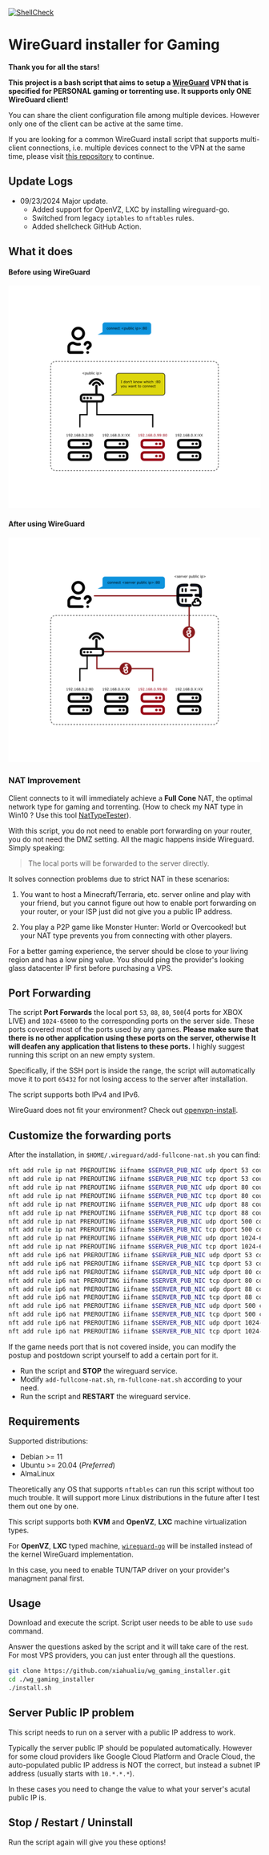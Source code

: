 [![ShellCheck](https://github.com/xiahualiu/wg_gaming_installer/actions/workflows/shellcheck.yml/badge.svg)](https://github.com/xiahualiu/wg_gaming_installer/actions/workflows/shellcheck.yml)
# WireGuard installer for Gaming

**Thank you for all the stars!**

**This project is a bash script that aims to setup a [WireGuard](https://www.wireguard.com/) VPN that is specified for PERSONAL gaming or torrenting use. It supports only ONE WireGuard client!**

You can share the client configuration file among multiple devices. However only one of the client can be active at the same time.

If you are looking for a common WireGuard install script that supports multi-client connections, i.e. multiple devices connect to the VPN at the same time, please visit [this repository](https://github.com/angristan/wireguard-install/) to continue.

## Update Logs

- 09/23/2024 Major update.
    - Added support for OpenVZ, LXC by installing wireguard-go.
    - Switched from legacy `iptables` to `nftables` rules.
    - Added shellcheck GitHub Action.

## What it does

#### Before using WireGuard

![](./imgs/before_wireguard.png)

#### After using WireGuard

![](./imgs/after_wireguard.png)

### NAT Improvement

Client connects to it will immediately achieve a **Full Cone** NAT, the optimal network type for gaming and torrenting. (How to check my NAT type in Win10 ? Use this tool [NatTypeTester](https://github.com/HMBSbige/NatTypeTester)).

With this script, you do not need to enable port forwarding on your router, you do not need the DMZ setting. All the magic happens inside Wireguard. Simply speaking: 

>The local ports will be forwarded to the server directly.

It solves connection problems due to strict NAT in these scenarios:

1. You want to host a Minecraft/Terraria, etc. server online and play with your friend, but you cannot figure out how to enable port forwarding on your router, or your ISP just did not give you a public IP address.

2. You play a P2P game like Monster Hunter: World or Overcooked! but your NAT type prevents you from connecting with other players. 

For a better gaming experience, the server should be close to your living region and has a low ping value. You should ping the provider's looking glass datacenter IP first before purchasing a VPS.

## Port Forwarding

The script **Port Forwards** the local port `53`, `88`, `80`, `500`(4 ports for XBOX LIVE) and `1024-65000` to the corresponding ports on the server side. These ports covered most of the ports used by any games. **Please make sure that there is no other application using these ports on the server, otherwise It will deafen any application that listens to these ports.** I highly suggest running this script on an new empty system. 

Specifically, if the SSH port is inside the range, the script will automatically move it to port `65432` for not losing access to the server after installation.

The script supports both IPv4 and IPv6.

WireGuard does not fit your environment? Check out [openvpn-install](https://github.com/angristan/openvpn-install).

## Customize the forwarding ports

After the installation, in `$HOME/.wireguard/add-fullcone-nat.sh` you can find:

```bash
nft add rule ip nat PREROUTING iifname $SERVER_PUB_NIC udp dport 53 counter dnat to $CLIENT_WG_IPV4:53 comment "WireGuardGamingInstaller" || true
nft add rule ip nat PREROUTING iifname $SERVER_PUB_NIC tcp dport 53 counter dnat to $CLIENT_WG_IPV4:53 comment "WireGuardGamingInstaller" || true
nft add rule ip nat PREROUTING iifname $SERVER_PUB_NIC udp dport 80 counter dnat to $CLIENT_WG_IPV4:80 comment "WireGuardGamingInstaller" || true
nft add rule ip nat PREROUTING iifname $SERVER_PUB_NIC tcp dport 80 counter dnat to $CLIENT_WG_IPV4:80 comment "WireGuardGamingInstaller" || true
nft add rule ip nat PREROUTING iifname $SERVER_PUB_NIC udp dport 88 counter dnat to $CLIENT_WG_IPV4:88 comment "WireGuardGamingInstaller" || true
nft add rule ip nat PREROUTING iifname $SERVER_PUB_NIC tcp dport 88 counter dnat to $CLIENT_WG_IPV4:88 comment "WireGuardGamingInstaller" || true
nft add rule ip nat PREROUTING iifname $SERVER_PUB_NIC udp dport 500 counter dnat to $CLIENT_WG_IPV4:500 comment "WireGuardGamingInstaller" || true
nft add rule ip nat PREROUTING iifname $SERVER_PUB_NIC tcp dport 500 counter dnat to $CLIENT_WG_IPV4:500 comment "WireGuardGamingInstaller" || true
nft add rule ip nat PREROUTING iifname $SERVER_PUB_NIC udp dport 1024-65000 counter dnat to $CLIENT_WG_IPV4:1024-65000 comment "WireGuardGamingInstaller" || true
nft add rule ip nat PREROUTING iifname $SERVER_PUB_NIC tcp dport 1024-65000 counter dnat to $CLIENT_WG_IPV4:1024-65000 comment "WireGuardGamingInstaller" || true
nft add rule ip6 nat PREROUTING iifname $SERVER_PUB_NIC udp dport 53 counter dnat to [$CLIENT_WG_IPV6]:53 comment "WireGuardGamingInstaller" || true
nft add rule ip6 nat PREROUTING iifname $SERVER_PUB_NIC tcp dport 53 counter dnat to [$CLIENT_WG_IPV6]:53 comment "WireGuardGamingInstaller" || true
nft add rule ip6 nat PREROUTING iifname $SERVER_PUB_NIC udp dport 80 counter dnat to [$CLIENT_WG_IPV6]:80 comment "WireGuardGamingInstaller" || true
nft add rule ip6 nat PREROUTING iifname $SERVER_PUB_NIC tcp dport 80 counter dnat to [$CLIENT_WG_IPV6]:80 comment "WireGuardGamingInstaller" || true
nft add rule ip6 nat PREROUTING iifname $SERVER_PUB_NIC udp dport 88 counter dnat to [$CLIENT_WG_IPV6]:88 comment "WireGuardGamingInstaller" || true
nft add rule ip6 nat PREROUTING iifname $SERVER_PUB_NIC tcp dport 88 counter dnat to [$CLIENT_WG_IPV6]:88 comment "WireGuardGamingInstaller" || true
nft add rule ip6 nat PREROUTING iifname $SERVER_PUB_NIC udp dport 500 counter dnat to [$CLIENT_WG_IPV6]:500 comment "WireGuardGamingInstaller" || true
nft add rule ip6 nat PREROUTING iifname $SERVER_PUB_NIC tcp dport 500 counter dnat to [$CLIENT_WG_IPV6]:500 comment "WireGuardGamingInstaller" || true
nft add rule ip6 nat PREROUTING iifname $SERVER_PUB_NIC udp dport 1024-65000 counter dnat to [$CLIENT_WG_IPV6]:1024-65000 comment "WireGuardGamingInstaller" || true
nft add rule ip6 nat PREROUTING iifname $SERVER_PUB_NIC tcp dport 1024-65000 counter dnat to [$CLIENT_WG_IPV6]:1024-65000 comment "WireGuardGamingInstaller" || true
```

If the game needs port that is not covered inside, you can modify the postup and postdown script yourself to add a certain port for it.

* Run the script and **STOP** the wireguard service.
* Modify `add-fullcone-nat.sh`, `rm-fullcone-nat.sh` according to your need.
* Run the script and **RESTART** the wireguard service.
 
## Requirements

Supported distributions:

- Debian >= 11
- Ubuntu >= 20.04 (*Preferred*)
- AlmaLinux

Theoretically any OS that supports `nftables` can run this script without too much trouble. It will support more Linux distributions in the future after I test them out one by one.

This script supports both **KVM** and **OpenVZ**, **LXC** machine virtualization types. 

For **OpenVZ**, **LXC** typed machine, [`wireguard-go`](https://github.com/WireGuard/wireguard-go) will be installed instead of the kernel WireGuard implementation.

In this case, you need to enable TUN/TAP driver on your provider's managment panal first.

## Usage

Download and execute the script. Script user needs to be able to use `sudo` command.

Answer the questions asked by the script and it will take care of the rest. For most VPS providers, you can just enter through all the questions.

```bash
git clone https://github.com/xiahualiu/wg_gaming_installer.git
cd ./wg_gaming_installer
./install.sh
```

## Server Public IP problem

This script needs to run on a server with a public IP address to work.

Typically the server public IP should be populated automatically. However for some cloud providers like Google Cloud Platform and Oracle Cloud, the auto-populated public IP address is NOT the correct, but instead a subnet IP address (usually starts with `10.*.*.*`).

In these cases you need to change the value to what your server's acutal public IP is.

## Stop / Restart / Uninstall

Run the script again will give you these options!
